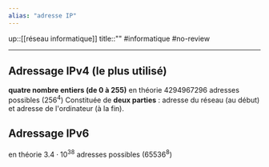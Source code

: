 ```yaml
---
alias: "adresse IP"
---
```

up::[[réseau informatique]]
title::""
#informatique #no-review 

---

## Adressage IPv4 (le plus utilisé)
**quatre nombre entiers (de 0 à 255)**
en théorie $4 294 967 296$ adresses possibles ($256^4$)
Constituée de **deux parties** : adresse du réseau (au début) et adresse de l'ordinateur (à la fin).

## Adressage IPv6
en théorie $3.4\cdot 10^{38}$ adresses possibles ($65536^8$)
